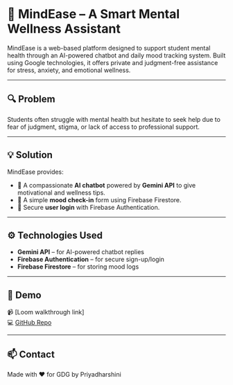 # 🧠 MindEase – A Smart Mental Wellness Assistant

MindEase is a web-based platform designed to support student mental health through an AI-powered chatbot and daily mood tracking system. Built using Google technologies, it offers private and judgment-free assistance for stress, anxiety, and emotional wellness.

---

## 🔍 Problem
Students often struggle with mental health but hesitate to seek help due to fear of judgment, stigma, or lack of access to professional support.

---

## 💡 Solution
MindEase provides:
- 🧠 A compassionate **AI chatbot** powered by **Gemini API** to give motivational and wellness tips.
- 📝 A simple **mood check-in** form using Firebase Firestore.
- 🔐 Secure **user login** with Firebase Authentication.

---

## ⚙️ Technologies Used
- **Gemini API** – for AI-powered chatbot replies  
- **Firebase Authentication** – for secure sign-up/login  
- **Firebase Firestore** – for storing mood logs  

---

## 🚀 Demo 
📹 [Loom walkthrough link]  
💻 [GitHub Repo](#)

---

## 📫 Contact
Made with ❤️ for GDG by Priyadharshini


